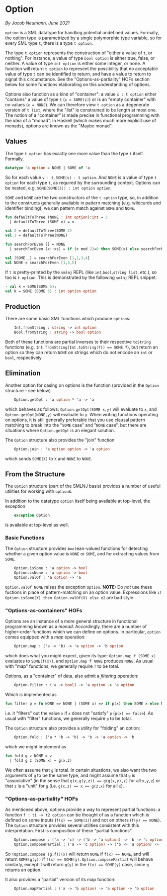 # Option
_By Jacob Neumann, June 2021_

`option` is a SML datatype for handling potential undefined values. Formally, the option type is parametrized by a single polymorphic type variable, so for every SML type `t`, there is a type `t option`. 

The type `t option` represents the construction of "either a value of `t`, or nothing". For instance, a value of type `bool option` is either true, false, or neither. A value of type `int option` is either some integer, or none. A function will return `t option` to represent the possibility that no acceptable value of type `t` can be identified to return, and have a value to return to signal this circumstance. See the "Options-as-partiality" HOFs section below for some functions elaborating on this understanding of options. 

Options also function as a kind of "container": a value `x : t option` either "contains" a value of type `t` (`x = SOME(z)`) or is an "empty container" with no values (`x = NONE`). We can therefore view `t option` as a degenerate version of `t list`, where the "list" is constrained to be length at most one. The notion of a "container" is made precise in functional programming with the idea of a "monad". In Haskell (which makes much more explicit use of monads), options are known as the "Maybe monad".

## Values
The type `t option` has exactly one more value than the type `t` itself. Formally,
```sml
datatype 'a option = NONE | SOME of 'a
```
So for each value `v : t`, `SOME(v) : t option`. And `NONE` is a value of type `t option` for each type `t`, as required by the surrounding context. Options can be nested, e.g. `SOME(SOME(3)) : int option option`.

`SOME` and `NONE` are the two constructors of the `t option` type, so, in addition to the constructs generally available in pattern matching (e.g. wildcards and identifier binding), we can pattern match against `SOME` and `NONE`.
```sml
fun defaultToThree (NONE : int option):int = 3
  | defaultToThree (SOME x) = x

val 2 = defaultToThree(SOME 2)
val 3 = defaultToThree(NONE)

fun searchForEven [] = NONE
  | searchForEven (x::xs) = if (x mod 2)=0 then SOME(x) else searchForEven xs

val (SOME _) = searchForEven [1,2,3,4]
val NONE = searchForEven [1,3,5]
```

If `t` is pretty-printed by the `smlnj` REPL (like `int`,`bool`,`string list`, etc.), so too is `t option`. This is demonstrated by the following `smlnj` REPL snippet.
```sml
- val k = SOME(SOME 5);
val k = SOME (SOME 5) : int option option
```

## Production
There are some basic SML functions which produce `option`s:
```sml
    Int.fromString : string -> int option
    Bool.fromString : string -> bool option
```
Both of these functions are partial inverses to their respective `toString` functions (e.g. `Int.fromString(Int.toString(7)) == SOME 7`), but return an option so they can return `NONE` on strings which do not encode an `int` or `bool`, respectively.

## Elimination
Another option for casing on options is the function (provided in the `Option` structure - see below)
```sml
    Option.getOpt : 'a option * 'a -> 'a
```
which behaves as follows: `Option.getOpt(SOME x,y)` will evaluate to `x`, and `Option.getOpt(NONE,y)` will evaluate to `y`. When writing functions operating on options, it is still generally preferable that you use clausal pattern matching to break into the "`SOME` case" and "`NONE` case", but there are situations where `Option.getOpt` is an elegant solution.

The `Option` structure also provides the "join" function
```sml
    Option.join : 'a option option -> 'a option
```
which sends `SOME(X)` to `X` and `NONE` to `NONE`. 

## From the Structure
The `Option` structure (part of the SMLNJ basis) provides a number of useful utilities for working with `option`s.

In addition to the datatype `option` itself being available at top-level, the exception
```sml
    exception Option
```
is available at top-level as well.

### Basic Functions

The `Option` structure provides `bool`ean-valued functions for detecting whether a given option value is `NONE` or `SOME`, and for extracting values from `SOME`.
```sml
    Option.isSome : 'a option -> bool
    Option.isNone : 'a option -> bool
    Option.valOf : 'a option -> 'a
```
`Option.valOf NONE` raises the exception `Option`. **NOTE:** Do _not_ use these fuctions in place of pattern-matching on an option value. Expressions like `if Option.isSome(X) then Option.valOf(X) else e2` are bad style.

### "Options-as-containers" HOFs

Options are an instance of a more general structure in functional programming known as a _monad_. Accordingly, there are a number of higher-order functions which we can define on options. In particular, `option` comes equipped with a _map_ operation:
```sml
    Option.map : ('a -> 'b) -> 'a option -> 'b option
```
which does what you might expect, given its type: `Option.map f (SOME x)` evaluates to `SOME(f(x))`, and `Option.map f NONE` produces `NONE`. As usual with "map" functions, we generally require `f` to be total.

Options, as a "container" of data, also admit a _filtering_ operation:
```sml
    Option.filter : ('a -> bool) -> 'a option -> 'a option
```
Which is implemented as
```sml
fun filter p = fn NONE => NONE | (SOME x) => if p(x) then SOME x else NONE
```
i.e. it "filters" out the value `x` if `x` does not "satisfy" `p` (`p(x) == false`). As usual with "filter" functions, we generally require `p` to be total.

The `Option` structure also provides a utility for "folding" an option:
```sml
    Option.fold : ('a * 'b -> 'b) -> 'b -> 'a option -> 'b
```
which we might implement as
```sml
fun fold g z NONE = z
  | fold g z (SOME x) = g(x,z)
```
We often assume that `g` is total. In certain situations, we also want the two arguments of `g` to be the same type, and might assume that `g` is "associative" (in the sense that `g(x,g(y,z)) == g(g(x,y),z)` for all `x,y,z`) or that `z` is a "unit" for `g` (i.e. `g(x,z) == x == g(z,x)` for all `x`).

### "Options-as-partiality" HOFs

As mentioned above, options provide a way to represent partial functions: a function `f : t1 -> t2 option` can be thought of as a function which is defined on some inputs (`f(x) == SOME(z)`) and not on others (`f(y) == NONE`). The `Option` structure provides several utilities consistent with this interpretation. First is composition of these "partial functions".
```sml
    Option.compose : ('a -> 'c) -> ('b -> 'a option) -> 'b -> 'c option
    Option.composePartial : ('a -> 'c option) -> ('b -> 'a option) -> 'b -> 'c option
```
So `(Option.compose (g,f))(x)` will return `NONE` if `f(x) == NONE`, and will return `SOME(g(y))` if `f(x) == SOME(y)`. `Option.composePartial` will behave similarly, except it will return `g(y)` in the `f(x) == SOME(y)` case, since `g` returns an option.

It also provides a "partial" version of its map function:
```sml
    Option.mapPartial : ('a -> 'b option) -> 'a option -> 'b option
```







